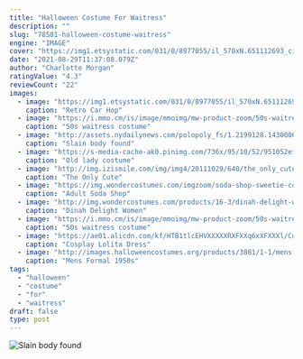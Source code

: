 ```yaml
---
title: "Halloween Costume For Waitress"
description: ""
slug: "78501-halloween-costume-waitress"
engine: "IMAGE"
cover: "https://img1.etsystatic.com/031/0/8977055/il_570xN.651112693_ciqh.jpg"
date: "2021-08-29T11:37:08.079Z"
author: "Charlotte Morgan"
ratingValue: "4.3"
reviewCount: "22"
images:
  - image: "https://img1.etsystatic.com/031/0/8977055/il_570xN.651112693_ciqh.jpg"
    caption: "Retro Car Hop"
  - image: "https://i.mmo.cm/is/image/mmoimg/mw-product-zoom/50s-waitress-costume--mw-136735-3.jpg"
    caption: "50s waitress costume"
  - image: "http://assets.nydailynews.com/polopoly_fs/1.2199128.1430006835!/img/httpImage/image.jpg_gen/derivatives/article_750/bruck26n-1-web.jpg"
    caption: "Slain body found"
  - image: "https://s-media-cache-ak0.pinimg.com/736x/95/10/52/951052ef5b5e0ea4124c9ffb14fb306e.jpg"
    caption: "Old lady costume"
  - image: "http://img.izismile.com/img/img4/20111029/640/the_only_cute_corgi_halloween_costume_post_640_03.jpg"
    caption: "The Only Cute"
  - image: "https://img.wondercostumes.com/imgzoom/soda-shop-sweetie-costume-800.jpg"
    caption: "Adult Soda Shop"
  - image: "http://img.wondercostumes.com/products/16-3/dinah-delight-women-costume.jpg"
    caption: "Dinah Delight Women"
  - image: "https://i.mmo.cm/is/image/mmoimg/mw-product-zoom/50s-waitress-costume--mw-136735-2.jpg"
    caption: "50s waitress costume"
  - image: "https://ae01.alicdn.com/kf/HTB1tlcEHVXXXXXRXFXXq6xXFXXXl/Cosplay-Lolita-Dress-Women-Formal-Spaghetti-Strap-Dress-Japanese-Anime-Maid-Lace-Costume-Halloween-Party-Waitress.jpg"
    caption: "Cosplay Lolita Dress"
  - image: "http://images.halloweencostumes.org/products/3881/1-1/mens-formal-1950s-costume.jpg"
    caption: "Mens Formal 1950s"
tags:
  - "halloween"
  - "costume"
  - "for"
  - "waitress"
draft: false
type: post
---
```



![Slain body found](http://assets.nydailynews.com/polopoly_fs/1.2199128.1430006835!/img/httpImage/image.jpg_gen/derivatives/article_750/bruck26n-1-web.jpg "Slain body found")


<!--inArticleAds-->

<!--galleryOne-->


<!--inArticleAds-->

<!--galleryTwo-->


<!--galleryThree-->

